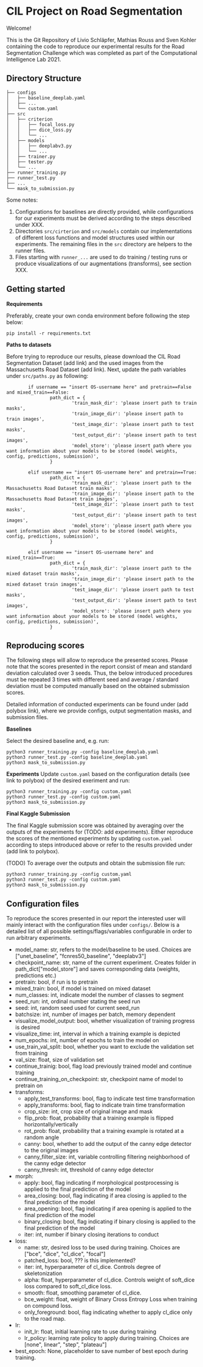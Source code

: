 # CIL Project on Road Segmentation

Welcome!

This is the Git Repository of Livio Schläpfer, Mathias Rouss and Sven Kohler containing the code to reproduce our experimental results for the Road Segmentation Challenge which was completed as part of the Computational Intelligence Lab 2021.

## Directory Structure
```
├── configs
│   ├── baseline_deeplab.yaml
│   ├── ...
│   └── custom.yaml
├── src
│   ├── criterion
│   │   ├── focal_loss.py
│   │   ├── dice_loss.py
│   │   └── ...
│   ├── models
│   │   ├── deeplabv3.py
│   │   └── ...
│   ├── trainer.py
│   ├── tester.py
│   └── ...
├── runner_training.py
├── runner_test.py
├── ...
└── mask_to_submission.py
```

Some notes:
1. Configurations for baselines are directly provided, while configurations for our experiments must be derived according to the steps described under XXX. 
2. Directories `src/cirterion` and `src/models` contain our implementations of different loss functions and model structures used within our experiments. The remaining files in the `src` directory are helpers to the runner files.
4. Files starting with `runner_...` are used to do training / testing runs or produce visualizations of our augmentations (transforms), see section XXX.

## Getting started
**Requirements**

Preferably, create your own conda environment before following the step below:

```
pip install -r requirements.txt
```

**Paths to datasets**

Before trying to reproduce our results, please download the CIL Road Segmentation Dataset (add link) and the used images from the Massachusetts Road Dataset (add link). Next, update the path variables under `src/paths.py` as following:

```
        if username == "insert OS-username here" and pretrain==False and mixed_train==False:
                path_dict = {
                        'train_mask_dir': 'please insert path to train masks',
                        'train_image_dir': 'please insert path to train images',
                        'test_image_dir': 'please insert path to test masks',
                        'test_output_dir': 'please insert path to test images',
                        'model_store': 'please insert path where you want information about your models to be stored (model weights, config, predictions, submission)',
                }
        
        elif username == "insert OS-username here" and pretrain==True:
                path_dict = {
                        'train_mask_dir': 'please insert path to the Massachusetts Road Dataset train masks',
                        'train_image_dir': 'please insert path to the Massachusetts Road Dataset train images',
                        'test_image_dir': 'please insert path to test masks',
                        'test_output_dir': 'please insert path to test images',
                        'model_store': 'please insert path where you want information about your models to be stored (model weights, config, predictions, submission)',
                }

        elif username == "insert OS-username here" and mixed_train==True:
                path_dict = {
                        'train_mask_dir': 'please insert path to the mixed dataset train masks',
                        'train_image_dir': 'please insert path to the mixed dataset train images',
                        'test_image_dir': 'please insert path to test masks',
                        'test_output_dir': 'please insert path to test images',
                        'model_store': 'please insert path where you want information about your models to be stored (model weights, config, predictions, submission)',
                }
```

## Reproducing scores

The following steps will allow to reproduce the presented scores. Please note that the scores presented in the report consist of mean and standard deviation calculated over 3 seeds. Thus, the below introduced procedures must be repeated 3 times with different seed and average / standard deviation must be computed manually based on the obtained submission scores.

Detailed information of conducted experiments can be found under (add polybox link), where we provide configs, output segmentation masks, and submission files.

**Baselines**

Select the desired baseline and, e.g. run:
```
python3 runner_training.py -config baseline_deeplab.yaml
python3 runner_test.py -config baseline_deeplab.yaml
python3 mask_to_submission.py
```

**Experiments**
Update `custom.yaml` based on the configuration details (see link to polybox) of the desired exeriment and run:
```
python3 runner_training.py -config custom.yaml
python3 runner_test.py -config custom.yaml
python3 mask_to_submission.py
```

**Final Kaggle Submission**

The final Kaggle submission score was obtained by averaging over the outputs of the experiments for (TODO: add experiments). Either reproduce the scores of the mentioned experiments by updating `custom.yaml` according to steps introduced above or refer to the results provided under (add link to polybox).

(TODO) To average over the outputs and obtain the submission file run:
```
python3 runner_training.py -config custom.yaml
python3 runner_test.py -config custom.yaml
python3 mask_to_submission.py
```

## Configuration files

To reproduce the scores presented in our report the interested user will mainly interact with the configuration files under `configs/`. Below is a detailed list of all possible settings/flags/variables configurable in order to run arbitrary experiments.

- model_name: str, refers to the model/baseline to be used. Choices are ["unet_baseline", "fcnres50_baseline", "deeplabv3"]
- checkpoint_name: str, name of the current experiment. Creates folder in path_dict["model_store"] and saves corresponding data (weights, predictions etc.)
- pretrain: bool, if run is to pretrain
- mixed_train: bool, if model is trained on mixed dataset
- num_classes: int, indicate model the number of classes to segment
- seed_run: int, ordinal number stating the seed run
- seed: int, random seed used for current seed_run
- batchsize: int, number of images per batch, memory dependent
- visualize_model_output: bool, whether visualization of training progress is desired
- visualize_time: int, interval in which a training example is depicted
- num_epochs: int, number of epochs to train the model on
- use_train_val_split: bool, whether you want to exclude the validation set from training
- val_size: float, size of validation set
- continue_trainig: bool, flag load previously trained model and continue training
- continue_training_on_checkpoint: str, checkpoint name of model to pretrain on
- transforms:
  - apply_test_transforms: bool, flag to indicate test time transformation
  - apply_transforms: bool, flag to indicate train time transformation
  - crop_size: int, crop size of original image and mask 
  - flip_prob: float, probability that a training example is flipped horizontally/vertically
  - rot_prob: float, probability that a training example is rotated at a random angle
  - canny: bool, whether to add the output of the canny edge detector to the original images
  - canny_filter_size: int, variable controlling filtering neighborhood of the canny edge detector
  - canny_thresh: int, threshold of canny edge detector
- morph: 
  - apply: bool, flag indicating if morphological postprocessing is applied to the final prediction of the model
  - area_closing: bool, flag indicating if area closing is applied to the final prediction of the model
  - area_opening: bool, flag indicating if area opening is applied to the final prediction of the model
  - binary_closing: bool, flag indicating if binary closing is applied to the final prediction of the model
  - iter: int, number if binary closing iterations to conduct
- loss:
  - name: str, desired loss to be used during training. Choices are ["bce", "dice", "cl_dice", "focal"]
  - patched_loss: bool, ??? is this implemented?
  - iter: int, hyperparameter of cl_dice. Controls degree of skeletonization
  - alpha: float, hyperparameter of cl_dice. Controls weight of soft_dice loss compared to soft_cl_dice loss.
  - smooth: float, smoothing parameter of cl_dice. 
  - bce_weight: float, weight of Binary Cross Entropy Loss when training on compound loss.
  - only_foreground: bool, flag indicating whether to apply cl_dice only to the road map.
- lr:
  - init_lr: float, initial learning rate to use during training
  - lr_policy: learning rate policy to apply during training. Choices are [none", linear", "step", "plateau"]
- best_epoch: None, placeholder to save number of best epoch during training.

